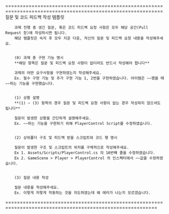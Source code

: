 ============================================================================================================
질문 및 코드 피드백 작성 템플릿
        
        과제 진행 중 생긴 질문, 혹은 코드 피드백 요청 사항은 모두 해당 공간(Pull Request 창)에 작성하시면 됩니다.
        해당 템플릿은 숙지 후 모두 지운 다음, 자신의 질문 및 피드백 요청 내용을 작성해주세요.
        
        
        (0) 과제 중 구현 기능 명시
        **해당 항목은 질문 및 피드백 요청 사항이 없더라도 반드시 작성해야 합니다**
        
        과제의 어떤 요구사항을 구현하였는지 작성해주세요.
        Ex. 필수 구현 기능 및 추가 구현 기능 1, 2번을 구현하였습니다. 아이템은 ~~했을 때 ~~하는 기능을 구현했습니다.
        
        
        (1) 상황 설명
        **(1) ~ (3) 항목의 경우 질문 및 피드백 요청 사항이 없는 경우 작성하지 않으셔도 됩니다**
        
        질문이 발생한 상황을 간단하게 설명해주세요.
        Ex. ~~하는 기능을 구현하기 위해 PlayerControl Script를 수정하였습니다.
        
        
        (2) 상위폴더 구조 및 피드백 받을 스크립트와 코드 행 명시
        
        질문이 발생한 구조 및 스크립트의 위치를 구체적으로 작성해주세요.
        Ex 1. Assets/Scripts/PlayerControl.cs 의 16번째 줄을 수정하였습니다.
        Ex 2. GameScene > Player > PlayerControl 의 인스펙터에서 ~~값을 수정하였습니다.


        (3) 질문 내용 작성
        
        질문 내용을 작성해주세요.
        Ex. 이렇게 저렇게 작동하는 것을 의도하였는데 왜 에러가 나는지 모르겠습니다.
==========================================================================================================
